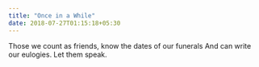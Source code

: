 ```yaml
---
title: "Once in a While"
date: 2018-07-27T01:15:18+05:30
---
```


Those we count as friends, know the dates of our funerals
And can write our eulogies.
Let them speak.

